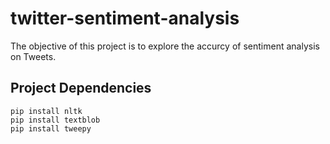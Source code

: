 # twitter-sentiment-analysis
The objective of this project is to explore the accurcy of sentiment analysis on Tweets. 

## Project Dependencies
```
pip install nltk
pip install textblob
pip install tweepy
```